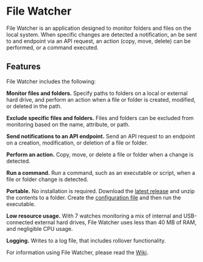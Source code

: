 # File Watcher

File Watcher is an application designed to monitor folders and files on the local system. When specific changes are detected a notification, an be sent to and endpoint via an API request, an action (copy, move, delete) can be performed, or a command executed.

## Features

File Watcher includes the following:

**Monitor files and folders.** Specify paths to folders on a local or external hard drive, and perform an action when a file or folder is created, modified, or deleted in the path.

**Exclude specific files and folders.** Files and folders can be excluded from monitoring based on the name, attribute, or path.

**Send notifications to an API endpoint.** Send an API request to an endpoint on a creation, modification, or deletion of a file or folder.

**Perform an action.** Copy, move, or delete a file or folder when a change is detected.

**Run a command.** Run a command, such as an executable or script, when a file or folder change is detected.

**Portable.** No installation is required. Download the [latest release](https://github.com/TechieGuy12/FileWatcher/releases/latest) and unzip the contents to a folder. Create the [configuration file](https://github.com/TechieGuy12/FileWatcher/wiki/Configuration-File) and then run the executable.

**Low resource usage.** With 7 watches monitoring a mix of internal and USB-connected external hard drives, File Watcher uses less than 40 MB of RAM, and negligible CPU usage.

**Logging.** Writes to a log file, that includes rollover functionality.

For information using File Watcher, please read the [Wiki](https://github.com/TechieGuy12/FileWatcher/wiki).
